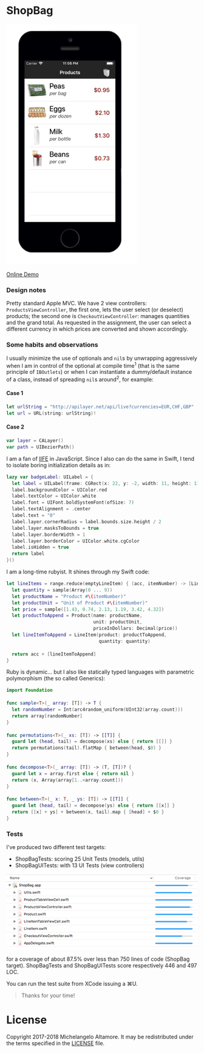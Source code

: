 # ShopBag

![ShopBag Screenshot](https://raw.githubusercontent.com/altamic/ShopBag/master/Images/screenshot.png)


[Online Demo](https://appetize.io/app/2q2w19r1qcvvvrhkepabpjwjdw?device=iphone5s&scale=100&orientation=portrait&osVersion=11.0&deviceColor=black)

### Design notes

Pretty standard Apple MVC. We have 2 view controllers: `ProductsViewController`, the first one, lets the user select (or deselect) products; the second one is `CheckoutViewController`: manages quantities and the grand total. As requested in the assignment, the user can select a different currency in which prices are converted and shown accordingly.

### Some habits and observations

I usually minimize the use of optionals and `nil`s by unwrapping aggressively when I am in control of the optional at compile time<sup>1</sup> (that is the same principle of `IBOutlets`) or when I can instantiate a dummy/default instance of a class, instead of spreading `nil`s around<sup>2</sup>, for example:

#### Case 1

```swift
let urlString = "http://apilayer.net/api/live?currencies=EUR,CHF,GBP"
let url = URL(string: urlString)!
```

#### Case 2

```swift
var layer = CALayer()
var path = UIBezierPath()
```

I am a fan of [IIFE](https://en.wikipedia.org/wiki/Immediately-invoked_function_expression) in JavaScript. Since I also can do the same in Swift, I tend to isolate boring initialization details as in:

```swift
lazy var badgeLabel: UILabel = {
  let label = UILabel(frame: CGRect(x: 22, y: -2, width: 11, height: 11))
  label.backgroundColor = UIColor.red
  label.textColor = UIColor.white
  label.font = UIFont.boldSystemFont(ofSize: 7)
  label.textAlignment = .center
  label.text = "0"
  label.layer.cornerRadius = label.bounds.size.height / 2
  label.layer.masksToBounds = true
  label.layer.borderWidth = 1
  label.layer.borderColor = UIColor.white.cgColor
  label.isHidden = true
  return label
}()
```
I am a long-time rubyist. It shines through my Swift code:

```swift
let lineItems = range.reduce(emptyLineItem) { (acc, itemNumber) -> [LineItem] in
  let quantity = sample(Array(0 ... 9))
  let productName = "Product #\(itemNumber)"
  let productUnit = "Unit of Product #\(itemNumber)"
  let price = sample([1.43, 0.74, 2.13, 1.19, 3.42, 4.32])
  let productToAppend = Product(name: productName,
                                unit: productUnit,
                                priceInDollars: Decimal(price))
  let lineItemToAppend = LineItem(product: productToAppend,
                                  quantity: quantity)

  return acc + [lineItemToAppend]
}
```

Ruby is dynamic… but I also like statically typed languages with parametric polymorphism (the so called Generics):
```swift
import Foundation

func sample<T>(_ array: [T]) -> T {
  let randomNumber = Int(arc4random_uniform(UInt32(array.count)))
  return array[randomNumber]
}

func permutations<T>(_ xs: [T]) -> [[T]] {
  guard let (head, tail) = decompose(xs) else { return [[]] }
  return permutations(tail).flatMap { between(head, $0) }
}

func decompose<T>(_ array: [T]) -> (T, [T])? {
  guard let x = array.first else { return nil }
  return (x, Array(array[1..<array.count]))
}

func between<T>(_ x: T, _ ys: [T]) -> [[T]] {
  guard let (head, tail) = decompose(ys) else { return [[x]] }
  return [[x] + ys] + between(x, tail).map { [head] + $0 }
}
```

### Tests

I've produced two different test targets:

* ShopBagTests: scoring 25 Unit Tests (models, utils)
* ShopBagUITests: with 13 UI Tests (view controllers)

![ShopBag coverage](https://raw.githubusercontent.com/altamic/ShopBag/master/Images/coverage.png)

for a coverage of about 87.5% over less than 750 lines of code (ShopBag target).
ShopBagTests and ShopBagUITests score respectively 446 and 497 LOC.

You can run the test suite from XCode issuing a ⌘U.

> Thanks for your time!

# License

Copyright 2017-2018 Michelangelo Altamore. It may be redistributed under the terms specified in the [LICENSE](LICENSE) file.

